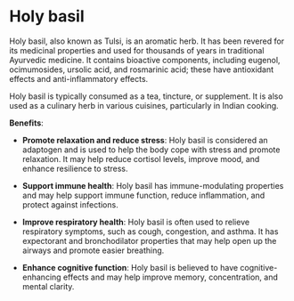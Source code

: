 # Holy basil

Holy basil, also known as Tulsi, is an aromatic herb. It has been revered for its medicinal properties and used for thousands of years in traditional Ayurvedic medicine. It contains bioactive components, including eugenol, ocimumosides, ursolic acid, and rosmarinic acid; these have antioxidant effects and anti-inflammatory effects.

Holy basil is typically consumed as a tea, tincture, or supplement. It is also used as a culinary herb in various cuisines, particularly in Indian cooking.

**Benefits**:

* **Promote relaxation and reduce stress**: Holy basil is considered an adaptogen and is used to help the body cope with stress and promote relaxation. It may help reduce cortisol levels, improve mood, and enhance resilience to stress.

* **Support immune health**: Holy basil has immune-modulating properties and may help support immune function, reduce inflammation, and protect against infections.

* **Improve respiratory health**: Holy basil is often used to relieve respiratory symptoms, such as cough, congestion, and asthma. It has expectorant and bronchodilator properties that may help open up the airways and promote easier breathing.

* **Enhance cognitive function**: Holy basil is believed to have cognitive-enhancing effects and may help improve memory, concentration, and mental clarity.

